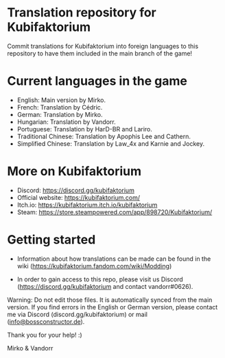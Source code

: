 # Translation repository for Kubifaktorium
Commit translations for Kubifaktorium into foreign languages to this repository to have them included in the main branch of the game!


# Current languages in the game
 * English: Main version by Mirko.
 * French: Translation by Cédric.
 * German: Translation by Mirko.
 * Hungarian: Translation by Vandorr.
 * Portuguese: Translation by HarD-BR and Lariro.
 * Traditional Chinese: Translation by Apophis Lee and Cathern.
 * Simplified Chinese: Translation by Law_4x and Karnie and Jockey.


# More on Kubifaktorium
 * Discord: https://discord.gg/kubifaktorium
 * Official website: https://kubifaktorium.com/
 * Itch.io: https://kubifaktorium.itch.io/kubifaktorium
 * Steam: https://store.steampowered.com/app/898720/Kubifaktorium/


# Getting started
* Information about how translations can be made can be found in the wiki (https://kubifaktorium.fandom.com/wiki/Modding)

* In order to gain access to this repo, please visit us Discord (https://discord.gg/kubifaktorium and contact vandorr#0626).

Warning: Do not edit those files. It is automatically synced from the main version. If you find errors in the English or German version, please contact me via Discord (discord.gg/kubifaktorium) or mail (info@bossconstructor.de).

Thank you for your help! :)

 Mirko & Vandorr
